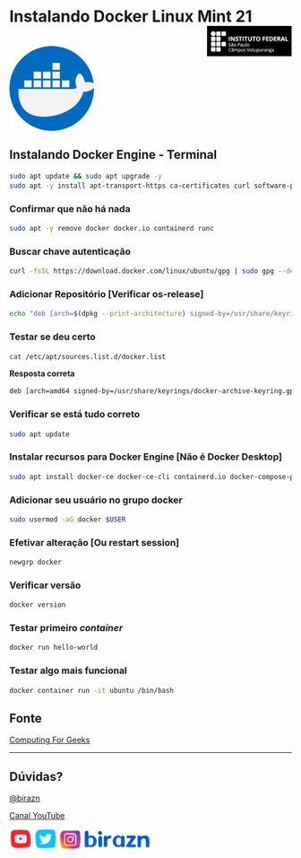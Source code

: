 # Instalando Docker Linux Mint 21 <img align="right" src="../img/vtp_ifsp-pb.png" width="30%" />

<br>

<img align="center" src="../img/docker.png" width="30%" />

<br>

## Instalando Docker Engine - Terminal

```bash
sudo apt update && sudo apt upgrade -y
sudo apt -y install apt-transport-https ca-certificates curl software-properties-common
```

### Confirmar que não há nada
```bash
sudo apt -y remove docker docker.io containerd runc
```

### Buscar chave autenticação
```bash
curl -fsSL https://download.docker.com/linux/ubuntu/gpg | sudo gpg --dearmor -o /usr/share/keyrings/docker-archive-keyring.gpg
```

### Adicionar Repositório [Verificar os-release]
```bash
echo "deb [arch=$(dpkg --print-architecture) signed-by=/usr/share/keyrings/docker-archive-keyring.gpg] https://download.docker.com/linux/ubuntu jammy stable" | sudo tee /etc/apt/sources.list.d/docker.list > /dev/null
```

### Testar se deu certo
```bash
cat /etc/apt/sources.list.d/docker.list
```

**Resposta correta**

```bash
deb [arch=amd64 signed-by=/usr/share/keyrings/docker-archive-keyring.gpg] https://download.docker.com/linux/ubuntu jammy stable
```

### Verificar se está tudo correto
```bash
sudo apt update
```

### Instalar recursos para Docker Engine [Não é Docker Desktop]
```bash
sudo apt install docker-ce docker-ce-cli containerd.io docker-compose-plugin
```

### Adicionar seu usuário no grupo docker
```bash
sudo usermod -aG docker $USER
```

### Efetivar alteração [Ou restart session]
```bash
newgrp docker
```

### Verificar versão
```bash
docker version
```

### Testar primeiro *container*
```bash
docker run hello-world 
```

### Testar algo mais funcional
```bash
docker container run -it ubuntu /bin/bash
```


## Fonte
[Computing For Geeks](https://computingforgeeks.com/install-docker-docker-compose-on-linux-mint/)

---

## Dúvidas?

[@birazn](https://www.instagram.com/birazn)

[Canal YouTube](https://www.youtube.com/birazn)

<img src="../img/birazn-social.png" width="250" />